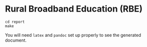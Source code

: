 # Rural Broadband Education (RBE)

    cd report
    make

You will need `latex` and `pandoc` set up properly to see the generated document.
